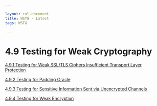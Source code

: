 ```yaml
---

layout: col-document
title: WSTG - Latest
tags: WSTG

---
```

# 4.9 Testing for Weak Cryptography

[4.9.1 Testing for Weak SSL/TLS Ciphers Insufficient Transport Layer Protection](01-Testing_for_Weak_SSL_TLS_Ciphers_Insufficient_Transport_Layer_Protection.md)

[4.9.2 Testing for Padding Oracle](02-Testing_for_Padding_Oracle.md)

[4.9.3 Testing for Sensitive Information Sent via Unencrypted Channels](03-Testing_for_Sensitive_Information_Sent_via_Unencrypted_Channels.md)

[4.9.4 Testing for Weak Encryption](04-Testing_for_Weak_Encryption.md)
